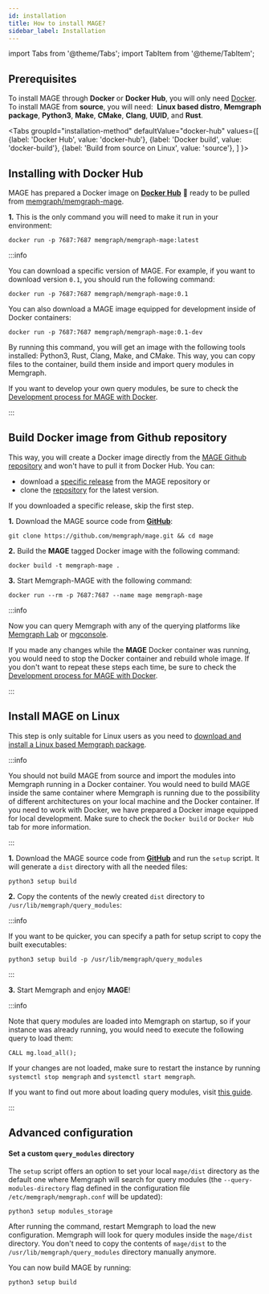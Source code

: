 ```yaml
---
id: installation
title: How to install MAGE?
sidebar_label: Installation
---
```


import Tabs from '@theme/Tabs'; 
import TabItem from '@theme/TabItem';

## Prerequisites

To install MAGE through **Docker** or **Docker Hub**, you will only need
[Docker](https://docs.docker.com/get-started/#download-and-install-docker).<br/>
To install MAGE from **source**, you will need:  **Linux based distro**,
**Memgraph package**, **Python3**, **Make**, **CMake**, **Clang**, **UUID**, and
**Rust**.

<Tabs
  groupId="installation-method"
  defaultValue="docker-hub"
  values={[
    {label: 'Docker Hub', value: 'docker-hub'},
    {label: 'Docker build', value: 'docker-build'},
    {label: 'Build from source on Linux', value: 'source'},
  ]
}>
  <TabItem value="docker-hub">

## Installing with Docker Hub

MAGE has prepared a Docker image on [**Docker
Hub**](https://hub.docker.com/r/memgraph/memgraph-mage) :whale:  ready to be
pulled from
[memgraph/memgraph-mage](https://hub.docker.com/r/memgraph/memgraph-mage).

**1.** This is the only command you will need to make it run in your
environment:

```shell 
docker run -p 7687:7687 memgraph/memgraph-mage:latest
```

:::info

You can download a specific version of MAGE. For example, if you want to
download version `0.1`, you should run the following command:

```shell
docker run -p 7687:7687 memgraph/memgraph-mage:0.1
```

You can also download a MAGE image equipped for development inside of Docker
containers:

```shell
docker run -p 7687:7687 memgraph/memgraph-mage:0.1-dev
``` 

By running this command, you will get an image with the following tools
installed: Python3, Rust, Clang, Make, and CMake. This way, you can copy files
to the container, build them inside and import query modules in Memgraph.

If you want to develop your own query modules, be sure to check the [Development
process for MAGE with
Docker](https://github.com/memgraph/mage#developing-mage-with-docker).

:::

  </TabItem>
  <TabItem value="docker-build">

## Build Docker image from Github repository

This way, you will create a Docker image directly from the [MAGE Github
repository](https://github.com/memgraph/mage) and won't have to pull it from
Docker Hub. You can: 
- download a [specific release](https://github.com/memgraph/mage/releases) from
  the MAGE repository or
- clone the [repository](https://github.com/memgraph/mage) for the latest
  version.

If you downloaded a specific release, skip the first step.

**1.** Download the MAGE source code from
**[GitHub](https://github.com/memgraph/mage)**:

```shell 
git clone https://github.com/memgraph/mage.git && cd mage 
```

**2.** Build the **MAGE** tagged Docker image with the following command:

```shell 
docker build -t memgraph-mage . 
```

**3.** Start Memgraph-MAGE with the following command:

```shell 
docker run --rm -p 7687:7687 --name mage memgraph-mage 
``` 

:::info

Now you can query Memgraph with any of the querying platforms like [Memgraph
Lab](https://memgraph.com/product/lab) or
[mgconsole](https://github.com/memgraph/mgconsole).

If you made any changes while the **MAGE** Docker container was running, you
would need to stop the Docker container and rebuild whole image. If you don't
want to repeat these steps each time, be sure to check the [Development process
for MAGE with
Docker](https://github.com/memgraph/mage#developing-mage-with-docker).

:::

  </TabItem>
  <TabItem value="source">

## Install MAGE on Linux

This step is only suitable for Linux users as you need to [download and install
a Linux based Memgraph package](https://memgraph.com/download).

:::info

You should not build MAGE from source and import the modules into Memgraph
running in a Docker container. You would need to build MAGE inside the same
container where Memgraph is running due to the possibility of different
architectures on your local machine and the Docker container. If you need to
work with Docker, we have prepared a Docker image equipped for local
development. Make sure to check the `Docker build` or `Docker Hub` tab for more
information.

:::

**1.** Download the MAGE source code from
**[GitHub](https://github.com/memgraph/mage)** and run the `setup` script. It
will generate a `dist` directory with all the needed files:

```shell 
python3 setup build 
```

**2.** Copy the contents of the newly created `dist` directory to
`/usr/lib/memgraph/query_modules`:

:::info

If you want to be quicker, you can specify a path for setup script to copy the
built executables:

```shell 
python3 setup build -p /usr/lib/memgraph/query_modules 
``` 
:::

**3.** Start Memgraph and enjoy **MAGE**!

:::info

Note that query modules are loaded into Memgraph on startup, so if your instance
was already running, you would need to execute the following query to load them:

```cypher 
CALL mg.load_all(); 
```

If your changes are not loaded, make sure to restart the instance by running
`systemctl stop memgraph` and `systemctl start memgraph`.

If you want to find out more about loading query modules, visit [this
guide](/usage/loading-modules.md).

:::

## Advanced configuration

#### Set a custom `query_modules` directory

The `setup` script offers an option to set your local `mage/dist` directory as
the default one where Memgraph will search for query modules (the
`--query-modules-directory` flag defined in the configuration file
`/etc/memgraph/memgraph.conf` will be updated):

```shell
python3 setup modules_storage 
```

After running the command, restart Memgraph to load the new configuration.
Memgraph will look for query modules inside the `mage/dist` directory. You don't
need to copy the contents of `mage/dist` to the
`/usr/lib/memgraph/query_modules` directory manually anymore.

You can now build MAGE by running: 

```shell
python3 setup build 
```

  </TabItem>
</Tabs>

